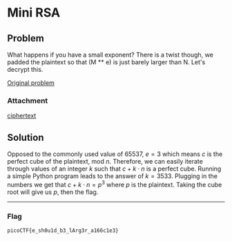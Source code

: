 # Mini RSA

## Problem
What happens if you have a small exponent? There is a twist though, we padded the plaintext so that (M ** e) is just barely larger than N. Let's decrypt this. 

[Original problem](https://play.picoctf.org/practice/challenge/188?category=2&page=1)

### Attachment

[ciphertext](./ciphertext)

## Solution

Opposed to the commonly used value of $65537$, $e=3$ which means $c$ is the perfect cube of the plaintext, mod $n$. Therefore, we can easily iterate through values of an integer $k$ such that $c+k\cdot n$ is a perfect cube. Running a simple Python program leads to the answer of $k=3533$. Plugging in the numbers we get that $c+k\cdot n=p^3$ where $p$ is the plaintext. Taking the cube root will give us $p$, then the flag.

***
### Flag 
```picoCTF{e_sh0u1d_b3_lArg3r_a166c1e3}```